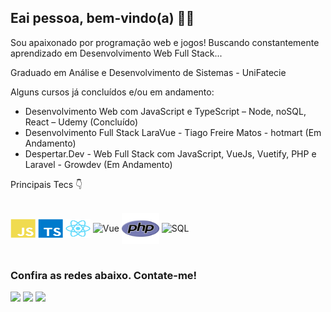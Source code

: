 ## Eai pessoa, bem-vindo(a) 👨‍💻

Sou apaixonado por programação web e jogos! Buscando constantemente aprendizado em Desenvolvimento Web Full Stack...

Graduado em Análise e Desenvolvimento de Sistemas - UniFatecie

Alguns cursos já concluídos e/ou em andamento: 
- Desenvolvimento Web com JavaScript e TypeScript – Node, noSQL, React – Udemy (Concluído)
- Desenvolvimento Full Stack LaraVue - Tiago Freire Matos - hotmart (Em Andamento)
- Despertar.Dev - Web Full Stack com JavaScript, VueJs, Vuetify, PHP e Laravel - Growdev (Em Andamento)

Principais Tecs 👇

<div style="display: inline_block"><br>
  <img align="center" alt="Js" height="30" width="40" src="https://raw.githubusercontent.com/devicons/devicon/master/icons/javascript/javascript-plain.svg">
  <img align="center" alt="Ts" height="30" width="40" src="https://raw.githubusercontent.com/devicons/devicon/master/icons/typescript/typescript-plain.svg">
  <img align="center" alt="React" height="30" width="40" src="https://raw.githubusercontent.com/devicons/devicon/master/icons/react/react-original.svg">
  <img align="center" alt="Vue" height="30" width="40" src="https://cdn.jsdelivr.net/gh/devicons/devicon/icons/vuejs/vuejs-original-wordmark.svg">
  <img align="center" alt="PHP" height="50" width="60" src="https://raw.githubusercontent.com/devicons/devicon/master/icons/php/php-original.svg">
  <img align="center" alt="SQL" height="45" width="50" src="https://cdn.jsdelivr.net/gh/devicons/devicon/icons/mysql/mysql-original-wordmark.svg"> 
</div>
 
 <br>
 
  ### Confira as redes abaixo. Contate-me!
 
<div> 
<a href="https://www.instagram.com/nico_nascimentoo/" target="_blank"><img src="https://img.shields.io/badge/-Instagram-DF0174?style=flat-square&labelColor=DF0174&logo=instagram&logoColor=white&link=LINK-DO-SEU-INSTAGRAM"/></a>
<a href="https://www.linkedin.com/in/nicolas-nascimento-687561121/" target="_blank"><img src="https://img.shields.io/badge/-Linkedin-0e76a8?style=flat-square&logo=Linkedin&logoColor=white&link=LINK-DO-SEU-LINKEDIN" /></a>
<a href="https://api.whatsapp.com/send?phone=5551989494178" target="_blank"><img src="https://img.shields.io/badge/-WhatsApp-25d366?style=flat-square&labelColor=25d366&logo=whatsapp&logoColor=white&link=API-DO-SEU-WHATSAPP"/></a> 
</div>
